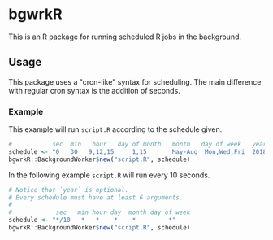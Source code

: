 # bgwrkR

This is an R package for running scheduled R jobs in the background.

## Usage

This package uses a "cron-like" syntax for scheduling. The main difference
with regular cron syntax is the addition of seconds. 

### Example

This example will run `script.R` according to the schedule given.

```r
#           sec  min   hour   day of month   month   day of week   year
schedule <- "0   30   9,12,15     1,15       May-Aug  Mon,Wed,Fri  2018/2"
bgwrkR::BackgroundWorker$new("script.R", schedule)
```

In the following example `script.R` will run every 10 seconds.

```r
# Notice that `year` is optional.
# Every schedule must have at least 6 arguments.
#
#            sec   min hour day  month day of week
schedule <- "*/10   *   *    *    *         *"
bgwrkR::BackgroundWorker$new("script.R", schedule)
```

